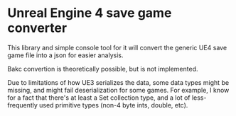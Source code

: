 # Unreal Engine 4 save game converter
This library and simple console tool for it will convert the generic UE4 save game file into a json for easier analysis.

Bakc convertion is theoretically possible, but is not implemented.

Due to limitations of how UE3 serializes the data, some data types might be missing, and might fail deserialization for some games.
For example, I know for a fact that there's at least a Set collection type, and a lot of less-frequently used primitive types (non-4 byte ints, double, etc).
